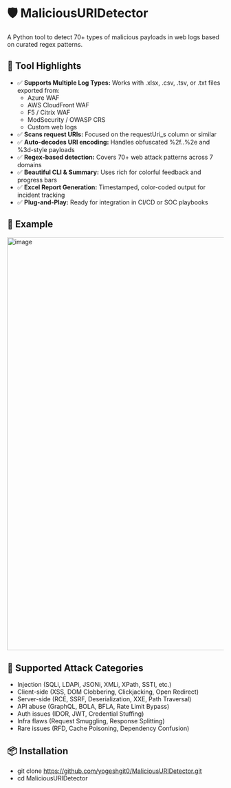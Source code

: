 # 🛡️ MaliciousURIDetector
A Python tool to detect 70+ types of malicious payloads in web logs based on curated regex patterns.

## 🚀 Tool Highlights
- ✅ **Supports Multiple Log Types:** Works with .xlsx, .csv, .tsv, or .txt files exported from:
  - Azure WAF
  - AWS CloudFront WAF
  - F5 / Citrix WAF
  - ModSecurity / OWASP CRS
  - Custom web logs
- ✅ **Scans request URIs:** Focused on the requestUri_s column or similar
- ✅ **Auto-decodes URI encoding:** Handles obfuscated %2f..%2e and %3d-style payloads
- ✅ **Regex-based detection:** Covers 70+ web attack patterns across 7 domains
- ✅ **Beautiful CLI & Summary:** Uses rich for colorful feedback and progress bars
- ✅ **Excel Report Generation:** Timestamped, color-coded output for incident tracking
- ✅ **Plug-and-Play:** Ready for integration in CI/CD or SOC playbooks

## 📸 Example

<img width="960" alt="image" src="https://github.com/user-attachments/assets/360a2ab7-8dc4-47de-bcad-f5c70e976112" />

## 🧪 Supported Attack Categories

- Injection (SQLi, LDAPi, JSONi, XMLi, XPath, SSTI, etc.)
- Client-side (XSS, DOM Clobbering, Clickjacking, Open Redirect)
- Server-side (RCE, SSRF, Deserialization, XXE, Path Traversal)
- API abuse (GraphQL, BOLA, BFLA, Rate Limit Bypass)
- Auth issues (IDOR, JWT, Credential Stuffing)
- Infra flaws (Request Smuggling, Response Splitting)
- Rare issues (RFD, Cache Poisoning, Dependency Confusion)

## 📦 Installation

- git clone https://github.com/yogeshgit0/MaliciousURIDetector.git
- cd MaliciousURIDetector
